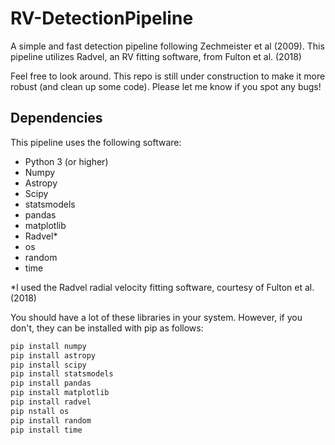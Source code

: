 # RV-DetectionPipeline
A simple and fast detection pipeline following Zechmeister et al (2009). This pipeline utilizes Radvel, an RV fitting software, from Fulton et al. (2018)

Feel free to look around. This repo is still under construction to make it more robust (and clean up some code). Please let me know if you spot any bugs!

## Dependencies

This pipeline uses the following software:
- Python 3 (or higher)
- Numpy
- Astropy
- Scipy
- statsmodels
- pandas
- matplotlib
- Radvel*
- os
- random 
- time

*I used the Radvel radial velocity fitting software, courtesy of Fulton et al. (2018)

You should have a lot of these libraries in your system. However, if you don't, they can be installed with pip as follows:

```bash
pip install numpy
pip install astropy
pip install scipy
pip install statsmodels
pip install pandas
pip install matplotlib
pip install radvel
pip nstall os
pip install random
pip install time
```
